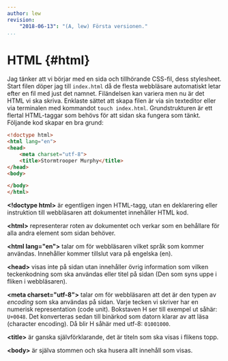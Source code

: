 ```yaml
---
author: lew
revision:
    "2018-06-13": "(A, lew) Första versionen."
...
```

HTML {#html}
=======================

Jag tänker att vi börjar med en sida och tillhörande CSS-fil, dess stylesheet. Start filen döper jag till `index.html` då de flesta webbläsare automatiskt letar efter en fil med just det namnet. Filändelsen kan variera men nu är det HTML vi ska skriva. Enklaste sättet att skapa filen är via sin texteditor eller via terminalen med kommandot `touch index.html`. Grundstrukturen är ett flertal HTML-taggar som behövs för att sidan ska fungera som tänkt. Följande kod skapar en bra grund:

```html
<!doctype html>
<html lang="en">
<head>
    <meta charset="utf-8">
    <title>Stormtrooper Murphy</title>
</head>
<body>

</body>
</html>
```

**&lt;!doctype html&gt;** är egentligen ingen HTML-tagg, utan en deklarering eller instruktion till webbläsaren att dokumentet innehåller HTML kod.

**&lt;html&gt;** representerar roten av dokumentet och verkar som en behållare för alla andra element som sidan behöver.

**&lt;html lang="en"&gt;** talar om för webbläsaren vilket språk som kommer användas. Innehåller kommer tillslut vara på engelska (en).

**&lt;head&gt;** visas inte på sidan utan innehåller övrig information som vilken teckenkodning som ska användas eller titel på sidan (Den som syns uppe i fliken i webbläsaren).

**&lt;meta charset="utf-8"&gt;** talar om för webbläsaren att det är den typen av *encoding* som ska användas på sidan. Varje tecken vi skriver har en numerisk representation (code unit). Bokstaven H ser till exempel ut såhär: `U+0048`. Det konverteras sedan till binärkod som datorn klarar av att läsa (character encoding). Då blir H såhär med utf-8: `01001000`.

**&lt;title&gt;** är ganska självförklarande, det är titeln som ska visas i flikens topp.

**&lt;body&gt;** är själva stommen och ska husera allt innehåll som visas.

